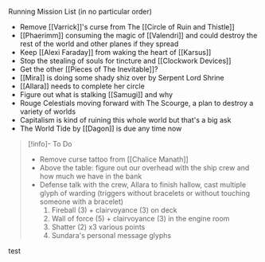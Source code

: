 Running Mission List (in no particular order)
- Remove [[Varrick]]'s curse from The [[Circle of Ruin and Thistle]] 
- [[Phaerimm]] consuming the magic of [[Valendri]] and could destroy the rest of the world and other planes if they spread
- Keep [[Alexi Faraday]] from waking the heart of [[Karsus]] 
- Stop the stealing of souls for tincture and [[Clockwork Devices]]
- Get the other [[Pieces of The Inevitable]]?
- [[Mira]] is doing some shady shiz over by Serpent Lord Shrine
- [[Allara]] needs to complete her circle
- Figure out what is stalking [[Samugi]] and why
- Rouge Celestials moving forward with The Scourge, a plan to destroy a variety of worlds
- Capitalism is kind of ruining this whole world but that's a big ask
- The World Tide by [[Dagon]] is due any time now

> [!info]- To Do  
> - Remove curse tattoo from [[Chalice Manath]]
> - Above the table: figure out our overhead with the ship crew and how much we have in the bank
> - Defense talk with the crew, Allara to finish hallow, cast multiple glyph of warding (triggers without bracelets or without touching someone with a bracelet)
> 	1. Fireball (3) + clairvoyance (3) on deck
> 	2. Wall of force (5) + clairvoyance (3) in the engine room
> 	3. Shatter (2) x3 various points 
> 	4. Sundara's personal message glyphs

test